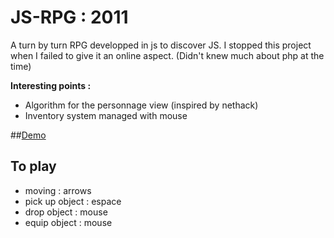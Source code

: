 JS-RPG : 2011
=============

A turn by turn RPG developped in js to discover JS.
I stopped this project when I failed to give it an online aspect. (Didn't knew much about php at the time)

**Interesting points :**
- Algorithm for the personnage view (inspired by nethack)
- Inventory system managed with mouse

##[Demo](http://perso.csgo-mats.com/js-rpg)

To play
-------

- moving         : arrows
- pick up object : espace
- drop object    : mouse
- equip object   : mouse
